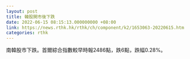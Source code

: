 ```yaml
---
layout: post
title: 韓股開市後下跌
date: 2022-06-15 08:15:13.000000000 +08:00
link: https://news.rthk.hk/rthk/ch/component/k2/1653063-20220615.htm
categories: rthk
---
```


南韓股市下跌。首爾綜合指數較早時報2486點，跌6點，跌幅0.28%。
